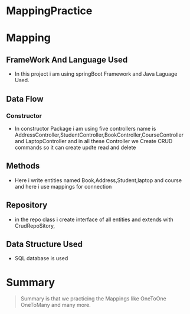 # MappingPractice
<!-- Headings -->
# Mapping
<!--UL-->
## FrameWork And Language Used
* In this project i am using springBoot Framework and Java Laguage Used.

## Data Flow
### Constructor
* In constructor Package i am using five controllers name is AddressController,StudentController,BookController,CourseController and LaptopController and in all these  Controller we Create CRUD commands so it can create updte read and delete



## Methods

* Here i write entities named Book,Address,Student,laptop and course and here i use mappings for connection
 ## Repository
 * in the repo class i create interface of all entities and extends with CrudRepoSitory,
 ## Data Structure Used
 * SQL database is used
 
 # Summary
 <!-- Blockquote-->
 > Summary is that we practicing the Mappings like OneToOne OneToMany and many more.
